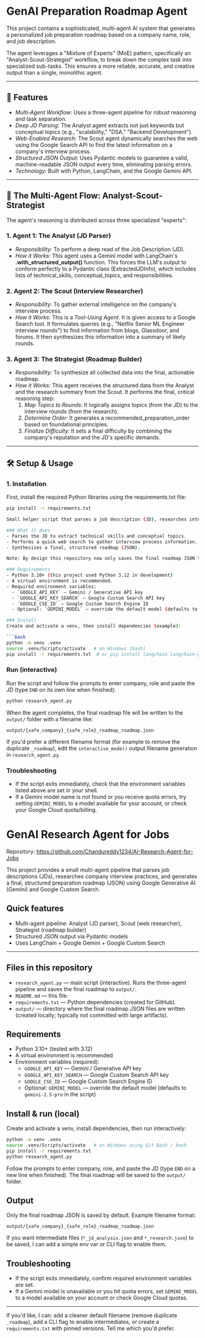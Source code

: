 # GenAI Preparation Roadmap Agent

This project contains a sophisticated, multi-agent AI system that generates a personalized job preparation roadmap based on a company name, role, and job description.

The agent leverages a "Mixture of Experts" (MoE) pattern, specifically an "Analyst-Scout-Strategist" workflow, to break down the complex task into specialized sub-tasks. This ensures a more reliable, accurate, and creative output than a single, monolithic agent.

---

## 🚀 Features

-   *Multi-Agent Workflow:* Uses a three-agent pipeline for robust reasoning and task separation.
-   *Deep JD Parsing:* The Analyst agent extracts not just keywords but conceptual topics (e.g., "scalability," "DSA," "Backend Development").
-   *Web-Enabled Research:* The Scout agent dynamically searches the web using the Google Search API to find the latest information on a company's interview process.
-   *Structured JSON Output:* Uses Pydantic models to guarantee a valid, machine-readable JSON output every time, eliminating parsing errors.
-   *Technology:* Built with Python, LangChain, and the Google Gemini API.

---

## 🤖 The Multi-Agent Flow: Analyst-Scout-Strategist

The agent's reasoning is distributed across three specialized "experts":

### 1. Agent 1: The Analyst (JD Parser)

* *Responsibility:* To perform a deep read of the Job Description (JD).
* *How it Works:* This agent uses a Gemini model with LangChain's **.with_structured_output()** function. This forces the LLM's output to conform perfectly to a Pydantic class (ExtractedJDInfo), which includes lists of technical_skills, conceptual_topics, and responsibilities.

### 2. Agent 2: The Scout (Interview Researcher)

* *Responsibility:* To gather external intelligence on the company's interview process.
* *How it Works:* This is a *Tool-Using Agent*. It is given access to a Google Search tool. It formulates queries (e.g., "Netflix Senior ML Engineer interview rounds") to find information from blogs, Glassdoor, and forums. It then synthesizes this information into a summary of likely rounds.

### 3. Agent 3: The Strategist (Roadmap Builder)

* *Responsibility:* To synthesize all collected data into the final, actionable roadmap.
* *How it Works:* This agent receives the structured data from the Analyst and the research summary from the Scout. It performs the final, critical reasoning step:
    1.  *Map Topics to Rounds:* It logically assigns topics (from the JD) to the interview rounds (from the research).
    2.  *Determine Order:* It generates a recommended_preparation_order based on foundational principles.
    3.  *Finalize Difficulty:* It sets a final difficulty by combining the company's reputation and the JD's specific demands.

---

## 🛠 Setup & Usage

### 1. Installation

First, install the required Python libraries using the requirements.txt file:

```bash
pip install -r requirements.txt

Small helper script that parses a job description (JD), researches interview practices, and generates a final structured preparation roadmap using Google Generative AI (Gemini) and Google Custom Search.

### What it does
- Parses the JD to extract technical skills and conceptual topics.
- Performs a quick web search to gather interview process information.
- Synthesizes a final, structured roadmap (JSON).

Note: By design this repository now only saves the final roadmap JSON to the `output/` folder. Intermediate `*_jd_analysis.json` and `*_research.json` files are no longer written.

### Requirements
- Python 3.10+ (this project used Python 3.12 in development)
- A virtual environment is recommended.
- Required environment variables:
  - `GOOGLE_API_KEY` — Gemini / Generative API key
  - `GOOGLE_API_KEY_SEARCH` — Google Custom Search API key
  - `GOOGLE_CSE_ID` — Google Custom Search Engine ID
  - Optional: `GEMINI_MODEL` — override the default model (defaults to `gemini-2.5-pro` in the script)

### Install
Create and activate a venv, then install dependencies (example):

```bash
python -m venv .venv
source .venv/Scripts/activate   # on Windows (bash)
pip install -r requirements.txt  # or pip install langchain langchain-google-genai langchain-google-community pydantic google-api-python-client
```

### Run (interactive)

Run the script and follow the prompts to enter company, role and paste the JD (type `END` on its own line when finished):

```bash
python research_agent.py
```

When the agent completes, the final roadmap file will be written to the `output/` folder with a filename like:

```
output/{safe_company}_{safe_role}_roadmap_roadmap.json
```

If you'd prefer a different filename format (for example to remove the duplicate `_roadmap`), edit the `interactive_mode()` output filename generation in `research_agent.py`.

### Troubleshooting
- If the script exits immediately, check that the environment variables listed above are set in your shell.
- If a Gemini model name is not found or you receive quota errors, try setting `GEMINI_MODEL` to a model available for your account, or check your Google Cloud quota/billing.
# GenAI Research Agent for Jobs

Repository: https://github.com/Chandureddy1234/AI-Research-Agent-for-Jobs

This project provides a small multi-agent pipeline that parses job descriptions (JDs), researches company interview practices, and generates a final, structured preparation roadmap (JSON) using Google Generative AI (Gemini) and Google Custom Search.

## Quick features

- Multi-agent pipeline: Analyst (JD parser), Scout (web researcher), Strategist (roadmap builder)
- Structured JSON output via Pydantic models
- Uses LangChain + Google Gemini + Google Custom Search

---

## Files in this repository

- `research_agent.py` — main script (interactive). Runs the three-agent pipeline and saves the final roadmap to `output/`.
- `README.md` — this file.
- `requirements.txt` — Python dependencies (created for GitHub).
- `output/` — directory where the final roadmap JSON files are written (created locally; typically not committed with large artifacts).

## Requirements

- Python 3.10+ (tested with 3.12)
- A virtual environment is recommended
- Environment variables (required):
  - `GOOGLE_API_KEY` — Gemini / Generative API key
  - `GOOGLE_API_KEY_SEARCH` — Google Custom Search API key
  - `GOOGLE_CSE_ID` — Google Custom Search Engine ID
  - Optional: `GEMINI_MODEL` — override the default model (defaults to `gemini-2.5-pro` in the script)

## Install & run (local)

Create and activate a venv, install dependencies, then run interactively:

```bash
python -m venv .venv
source .venv/Scripts/activate   # on Windows using Git Bash / bash
pip install -r requirements.txt
python research_agent.py
```

Follow the prompts to enter company, role, and paste the JD (type `END` on a new line when finished). The final roadmap will be saved to the `output/` folder.

## Output

Only the final roadmap JSON is saved by default. Example filename format:

```
output/{safe_company}_{safe_role}_roadmap_roadmap.json
```

If you want intermediate files (`*_jd_analysis.json` and `*_research.json`) to be saved, I can add a simple env var or CLI flag to enable them.

## Troubleshooting

- If the script exits immediately, confirm required environment variables are set.
- If a Gemini model is unavailable or you hit quota errors, set `GEMINI_MODEL` to a model available on your account or check Google Cloud quotas.

---

If you'd like, I can: add a cleaner default filename (remove duplicate `_roadmap`), add a CLI flag to enable intermediates, or create a `requirements.txt` with pinned versions. Tell me which you'd prefer.

